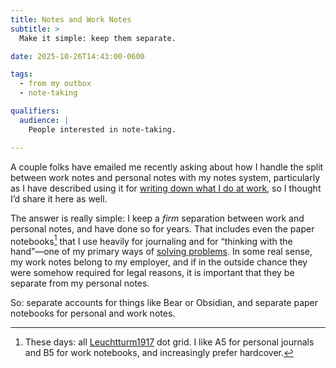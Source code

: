 ```yaml
---
title: Notes and Work Notes
subtitle: >
  Make it simple: keep them separate.

date: 2025-10-26T14:43:00-0600

tags:
  - from my outbox
  - note-taking

qualifiers:
  audience: |
    People interested in note-taking.

---
```


A couple folks have emailed me recently asking about how I handle the split between work notes and personal notes with my notes system, particularly as I have described using it for [writing down what I do at work](https://v5.chriskrycho.com/journal/writing-down-what-i-do-in-obsidian/), so I thought I’d share it here as well.

The answer is really simple: I keep a *firm* separation between work and personal notes, and have done so for years. That includes even the paper notebooks[^notebooks] that I use heavily for journaling and for “thinking with the hand”—one of my primary ways of [solving problems](https://v5.chriskrycho.com/journal/a-useful-approach-to-problem-solving/). In some real sense, my work notes belong to my employer, and if in the outside chance they were somehow required for legal reasons, it is important that they be separate from my personal notes.

So: separate accounts for things like Bear or Obsidian, and separate paper notebooks for personal and work notes.

[^notebooks]: These days: all [Leuchtturm1917][l] dot grid. I like A5 for personal journals and B5 for work notebooks, and increasingly prefer hardcover.

[l]: https://www.leuchtturm1917.us